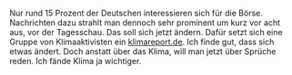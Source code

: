 Nur rund 15 Prozent der Deutschen interessieren sich für die Börse. Nachrichten dazu strahlt man dennoch sehr prominent um kurz vor acht aus, vor der Tagesschau. Das soll sich jetzt ändern. Dafür setzt sich eine Gruppe von Klimaaktivisten ein [klimareport.de](https://www.klimareporter.de/gesellschaft/ard-nur-sprueche-klopfen). Ich finde gut, dass sich etwas ändert. Doch anstatt über das Klima, will man jetzt über Sprüche reden. Ich fände Klima ja wichtiger.